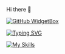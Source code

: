 Hi there 👋

[![GitHub WidgetBox](https://github-widgetbox.vercel.app/api/profile?username=TTonmai&data=followers,repositories,stars,commits)](https://github.com/Jurredr/github-widgetbox)

[![Typing SVG](https://readme-typing-svg.demolab.com/?lines=I'm+a+Production+Maintenance+Engineer;Who+interested+in+Web+Development)](https://git.io/typing-svg)




[![My Skills](https://skillicons.dev/icons?i=github,html,css,linkedin,instagram,twitter)](https://skillicons.dev)
